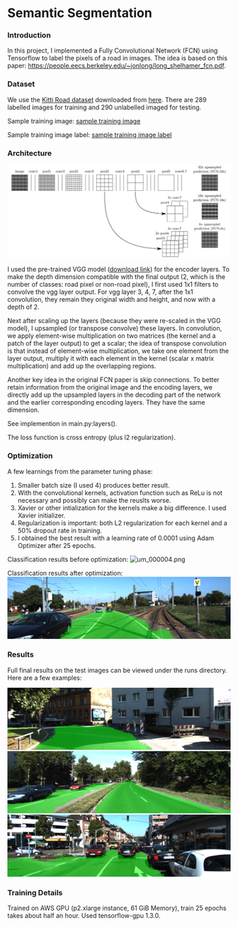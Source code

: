 # Semantic Segmentation
### Introduction
In this project, I implemented a Fully Convolutional Network (FCN) using Tensorflow to label the pixels of a road in images. The idea is based on this paper: https://people.eecs.berkeley.edu/~jonlong/long_shelhamer_fcn.pdf.

### Dataset
We use the [Kitti Road dataset](http://www.cvlibs.net/datasets/kitti/eval_road.php) downloaded from [here](http://www.cvlibs.net/download.php?file=data_road.zip). There are 289 labelled images for training and 290 unlabelled imaged for testing. 

Sample training image:
[sample training image](/img/sample_training.png)

Sample training image label:
[sample training image label](/img/sample_training_label.png)


### Architecture

![architecture schema](img/architecture.png?raw=true "Architecture of the Fully Convolutional Network")

I used the pre-trained VGG model ([download link](https://s3-us-west-1.amazonaws.com/udacity-selfdrivingcar/vgg.zip)) for the encoder layers. To make the depth dimension compatible with the final output (2, which is the number of classes: road pixel or non-road pixel), I first used 1x1 filters to convolve the vgg layer output. For vgg layer 3, 4, 7, after the 1x1 convolution, they remain they original width and height, and now with a depth of 2.

Next after scaling up the layers (because they were re-scaled in the VGG model), I upsampled (or transpose convolve) these layers. In convolution, we apply element-wise multiplication on two matrices (the kernel and a patch of the layer output) to get a scalar; the idea of transpose convolution is that instead of element-wise multiplication, we take one element from the layer output, multiply it with each element in the kernel (scalar x matrix multiplication) and add up the overlapping regions.

Another key idea in the original FCN paper is skip connections. To better retain information from the original image and the encoding layers, we directly add up the upsampled layers in the decoding part of the network and the earlier corresponding encoding layers. They have the same dimension.

See implemention in main.py:layers().

The loss function is cross entropy (plus l2 regularization).

### Optimization
A few learnings from the parameter tuning phase:

1. Smaller batch size (I used 4) produces better result.
2. With the convolutional kernels, activation function such as ReLu is not necessary and possibly can make the reuslts worse.
3. Xavier or other intialization for the kernels make a big difference. I used Xavier initializer.
4. Regularization is important: both L2 regularization for each kernel and a 50% dropout rate in training.
5. I obtained the best result with a learning rate of 0.0001 using Adam Optimizer after 25 epochs.

Classification results before optimization:
![um_000004.png](img/um_0000004.png)

Classification results after optimization:
![after image](runs/11/epoch25/um_000004.png)

### Results

Full final results on the test images can be viewed under the runs directory. Here are a few examples:

![exmaple1](runs/11/epoch25/uu_000069.png)
![exmaple2](runs/11/epoch25/umm_000008.png)
![exmaple3](runs/11/epoch25/um_000061.png)


### Training Details
Trained on AWS GPU (p2.xlarge instance, 61 GiB Memory), train 25 epochs takes about half an hour. Used tensorflow-gpu 1.3.0.
